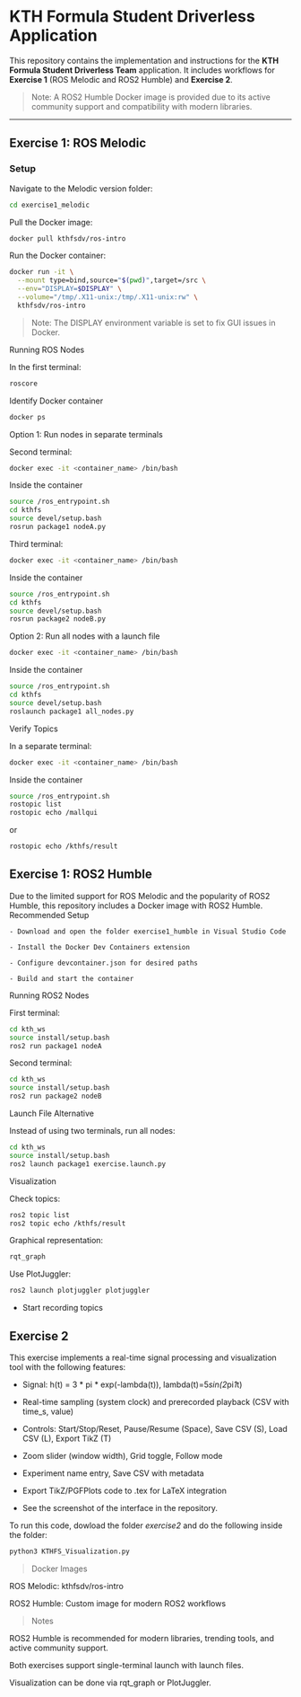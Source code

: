 # KTH Formula Student Driverless Application

This repository contains the implementation and instructions for the **KTH Formula Student Driverless Team** application. It includes workflows for **Exercise 1** (ROS Melodic and ROS2 Humble) and **Exercise 2**.  

> Note: A ROS2 Humble Docker image is provided due to its active community support and compatibility with modern libraries.

---

## Exercise 1: ROS Melodic

### Setup

Navigate to the Melodic version folder:

```bash
cd exercise1_melodic
```
Pull the Docker image:

```bash
docker pull kthfsdv/ros-intro
```
Run the Docker container:

```bash
docker run -it \
  --mount type=bind,source="$(pwd)",target=/src \
  --env="DISPLAY=$DISPLAY" \
  --volume="/tmp/.X11-unix:/tmp/.X11-unix:rw" \
  kthfsdv/ros-intro
```

> Note: The DISPLAY environment variable is set to fix GUI issues in Docker.

Running ROS Nodes

In the first terminal:
```bash
roscore
```

Identify Docker container
```bash
docker ps
```

Option 1: Run nodes in separate terminals

Second terminal:
```bash
docker exec -it <container_name> /bin/bash
```
Inside the container
```bash
source /ros_entrypoint.sh
cd kthfs
source devel/setup.bash
rosrun package1 nodeA.py
```
Third terminal:
```bash
docker exec -it <container_name> /bin/bash
```
Inside the container
```bash
source /ros_entrypoint.sh
cd kthfs
source devel/setup.bash
rosrun package2 nodeB.py
```

Option 2: Run all nodes with a launch file
```bash
docker exec -it <container_name> /bin/bash
```
Inside the container
```bash
source /ros_entrypoint.sh
cd kthfs
source devel/setup.bash
roslaunch package1 all_nodes.py
```

Verify Topics

In a separate terminal:
```bash
docker exec -it <container_name> /bin/bash
```
Inside the container
```bash
source /ros_entrypoint.sh
rostopic list
rostopic echo /mallqui
```
or
```bash
rostopic echo /kthfs/result
```
## Exercise 1: ROS2 Humble

Due to the limited support for ROS Melodic and the popularity of ROS2 Humble, this repository includes a Docker image with ROS2 Humble.
Recommended Setup

    - Download and open the folder exercise1_humble in Visual Studio Code

    - Install the Docker Dev Containers extension

    - Configure devcontainer.json for desired paths

    - Build and start the container

Running ROS2 Nodes

First terminal:
```bash
cd kth_ws
source install/setup.bash
ros2 run package1 nodeA
```

Second terminal:
```bash
cd kth_ws
source install/setup.bash
ros2 run package2 nodeB
```

Launch File Alternative

Instead of using two terminals, run all nodes:
```bash
cd kth_ws
source install/setup.bash
ros2 launch package1 exercise.launch.py
```

Visualization

Check topics:
```bash
ros2 topic list
ros2 topic echo /kthfs/result
```

Graphical representation:
```bash
rqt_graph
```
Use PlotJuggler:
```bash
ros2 launch plotjuggler plotjuggler
```
 - Start recording topics

## Exercise 2

This exercise implements a real-time signal processing and visualization tool with the following features:

- Signal: h(t) = 3 * pi * exp(-lambda(t)), lambda(t)=5*sin(2*pi*1*t)

- Real-time sampling (system clock) and prerecorded playback (CSV with time_s, value)

- Controls: Start/Stop/Reset, Pause/Resume (Space), Save CSV (S), Load CSV (L), Export TikZ (T)

- Zoom slider (window width), Grid toggle, Follow mode

- Experiment name entry, Save CSV with metadata

- Export TikZ/PGFPlots code to .tex for LaTeX integration

- See the screenshot of the interface in the repository.

To run this code, dowload the folder _exercise2_ and do the following inside the folder:

```bash
python3 KTHFS_Visualization.py
```


> Docker Images

ROS Melodic: kthfsdv/ros-intro

ROS2 Humble: Custom image for modern ROS2 workflows

> Notes

ROS2 Humble is recommended for modern libraries, trending tools, and active community support.

Both exercises support single-terminal launch with launch files.

Visualization can be done via rqt_graph or PlotJuggler.
